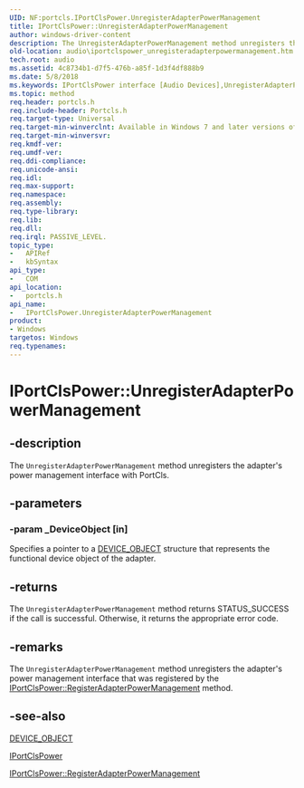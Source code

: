 ```yaml
---
UID: NF:portcls.IPortClsPower.UnregisterAdapterPowerManagement
title: IPortClsPower::UnregisterAdapterPowerManagement
author: windows-driver-content
description: The UnregisterAdapterPowerManagement method unregisters the adapter's power management interface with PortCls.
old-location: audio\iportclspower_unregisteradapterpowermanagement.htm
tech.root: audio
ms.assetid: 4c8734b1-d7f5-476b-a85f-1d3f4df888b9
ms.date: 5/8/2018
ms.keywords: IPortClsPower interface [Audio Devices],UnregisterAdapterPowerManagement method, IPortClsPower.UnregisterAdapterPowerManagement, IPortClsPower::UnregisterAdapterPowerManagement, UnregisterAdapterPowerManagement, UnregisterAdapterPowerManagement method [Audio Devices], UnregisterAdapterPowerManagement method [Audio Devices],IPortClsPower interface, audio.iportclspower_unregisteradapterpowermanagement, audmp-routines_3dca5fa9-542d-437d-a2d9-9eef51b5f2ea.xml, portcls/IPortClsPower::UnregisterAdapterPowerManagement
ms.topic: method
req.header: portcls.h
req.include-header: Portcls.h
req.target-type: Universal
req.target-min-winverclnt: Available in Windows 7 and later versions of Windwows.
req.target-min-winversvr: 
req.kmdf-ver: 
req.umdf-ver: 
req.ddi-compliance: 
req.unicode-ansi: 
req.idl: 
req.max-support: 
req.namespace: 
req.assembly: 
req.type-library: 
req.lib: 
req.dll: 
req.irql: PASSIVE_LEVEL.
topic_type:
-	APIRef
-	kbSyntax
api_type:
-	COM
api_location:
-	portcls.h
api_name:
-	IPortClsPower.UnregisterAdapterPowerManagement
product:
- Windows
targetos: Windows
req.typenames: 
---
```


# IPortClsPower::UnregisterAdapterPowerManagement


## -description


The <code>UnregisterAdapterPowerManagement</code> method unregisters the adapter's power management interface with PortCls.


## -parameters




### -param _DeviceObject [in]

Specifies a pointer to a <a href="https://msdn.microsoft.com/library/windows/hardware/ff543147">DEVICE_OBJECT</a> structure that represents the functional device object of the adapter.


## -returns



The <code>UnregisterAdapterPowerManagement</code> method returns STATUS_SUCCESS if the call is successful. Otherwise, it returns the appropriate error code.




## -remarks



The <code>UnregisterAdapterPowerManagement</code> method unregisters the adapter's power management interface that was registered by the <a href="https://msdn.microsoft.com/library/windows/hardware/ff536874">IPortClsPower::RegisterAdapterPowerManagement</a> method.




## -see-also




<a href="https://msdn.microsoft.com/library/windows/hardware/ff543147">DEVICE_OBJECT</a>



<a href="https://msdn.microsoft.com/library/windows/hardware/ff536844">IPortClsPower</a>



<a href="https://msdn.microsoft.com/library/windows/hardware/ff536874">IPortClsPower::RegisterAdapterPowerManagement</a>
 

 

